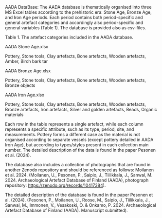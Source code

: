 AADA DataBase:
The AADA database is thematically organised into three MS Excel tables according to the prehistoric era: Stone Age, Bronze Age, and Iron Age periods. 
Each period contains both period-specific and general artefact categories and accordingly also period-specific and general variables (Table 1). The database is provided also as csv-files.

Table 1. The artefact categories included in the AADA database.

AADA Stone Age.xlsx	

Pottery,
Stone tools,
Clay artefacts,
Bone artefacts,
Wooden artefacts,
Amber,
Birch bark tar	

AADA Bronze Age.xlsx

Pottery,
Stone tools,
Clay artefacts,
Bone artefacts,
Wooden artefacts,
Bronze objects	

AADA Iron Age.xlsx

Pottery,
Stone tools,
Clay artefacts,
Bone artefacts,
Wooden artefacts,
Bronze artefacts,
Iron artefacts,
Silver and golden artefacts,
Beads,
Organic materials

Each row in the table represents a single artefact, while each column represents a specific attribute, such as its type, period, site, and measurements. Pottery forms a different case as the material is not organised according to separate vessels (except pottery detailed in AADA Iron Age), but according to types/styles present in each collection main number. The detailed description of the data is found in the paper Pesonen et al. (2024). 

The database also includes a collection of photographs that are found in another Zenodo repository and should be referenced as follows: Moilanen et al. 2024. (Moilanen, U., Pesonen, P., Saipio, J., Tiilikkala, J., Sanwal, M. 2024. Archaeological Artefact Database of Finland (AADA), photograph repository: https://zenodo.org/records/10417384).

The detailed description of the database is found in the paper Pesonen et al. (2024). (Pesonen, P., Moilanen, U., Roose, M., Saipio, J., Tiilikkala, J., Sanwal, M., Immonen, V., Vesakoski, O. & Onkamo, P. 2024. Archaeological Artefact Database of Finland (AADA). Manuscript submitted).
